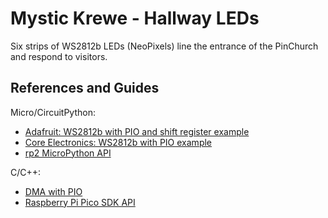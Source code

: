 # Mystic Krewe - Hallway LEDs

Six strips of WS2812b LEDs (NeoPixels) line the entrance of the PinChurch and respond to visitors.

## References and Guides

Micro/CircuitPython:
 * [Adafruit: WS2812b with PIO and shift register example](https://learn.adafruit.com/neopio-drive-lots-of-leds-with-raspberry-pi-pico/overview)
 * [Core Electronics: WS2812b with PIO example](https://core-electronics.com.au/tutorials/how-to-use-ws2812b-rgb-leds-with-raspberry-pi-pico.html)
 * [rp2 MicroPython API](https://docs.micropython.org/en/latest/library/rp2.html)
 
 C/C++:
  * [DMA with PIO](https://www.youtube.com/watch?v=OenPIsmKeDI)
  * [Raspberry Pi Pico SDK API](https://raspberrypi.github.io/pico-sdk-doxygen/index.html)